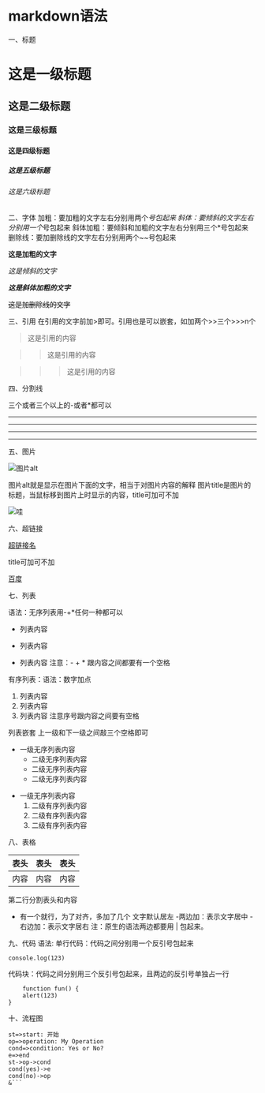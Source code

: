 # markdown语法
一、标题
# 这是一级标题
## 这是二级标题
### 这是三级标题
#### 这是四级标题
##### 这是五级标题
###### 这是六级标题
二、字体
加粗：要加粗的文字左右分别用两个*号包起来
斜体：要倾斜的文字左右分别用一个*号包起来
斜体加粗：要倾斜和加粗的文字左右分别用三个*号包起来
删除线：要加删除线的文字左右分别用两个~~号包起来

**这是加粗的文字**

*这是倾斜的文字*

***这是斜体加粗的文字***

~~这是加删除线的文字~~

三、引用
在引用的文字前加>即可。引用也是可以嵌套，如加两个>>三个>>>n个

>这是引用的内容

>>这是引用的内容

>>>这是引用的内容

四、分割线

三个或者三个以上的-或者*都可以

---

----

***

****

五、图片

![图片alt](图片地址 "图片title")

图片alt就是显示在图片下面的文字，相当于对图片内容的解释
图片title是图片的标题，当鼠标移到图片上时显示的内容，title可加可不加

![哇](https://ss0.bdstatic.com/70cFuHSh_Q1YnxGkpoWK1HF6hhy/it/u=725360096,3708599796&fm=111&gp=0.jpg "车银优")

六、超链接

[超链接名](超链接地址 "超链接title")

title可加可不加

[百度](http://baidu.com)

七、列表

语法：无序列表用-+*任何一种都可以

- 列表内容
+ 列表内容
* 列表内容
注意：- + * 跟内容之间都要有一个空格

有序列表：语法：数字加点
1. 列表内容
2. 列表内容
3. 列表内容
注意序号跟内容之间要有空格

列表嵌套
上一级和下一级之间敲三个空格即可

- 一级无序列表内容
   - 二级无序列表内容
   - 二级无序列表内容
   - 二级无序列表内容
+ 一级无序列表内容
   1. 二级有序列表内容
   2. 二级有序列表内容
   3. 二级有序列表内容

八、表格

表头|表头|表头
---|:--:|---
内容|内容|内容

第二行分割表头和内容

- 有一个就行，为了对齐，多加了几个
文字默认居左
-两边加：表示文字居中
-右边加：表示文字居右
注：原生的语法两边都要用 | 包起来。

九、代码
语法:
单行代码：代码之间分别用一个反引号包起来

`console.log(123)`

代码块：代码之间分别用三个反引号包起来，且两边的反引号单独占一行
```
	function fun() {
	alert(123)
}
```
十、流程图
```flow
st=>start: 开始
op=>operation: My Operation
cond=>condition: Yes or No?
e=>end
st->op->cond
cond(yes)->e
cond(no)->op
&```